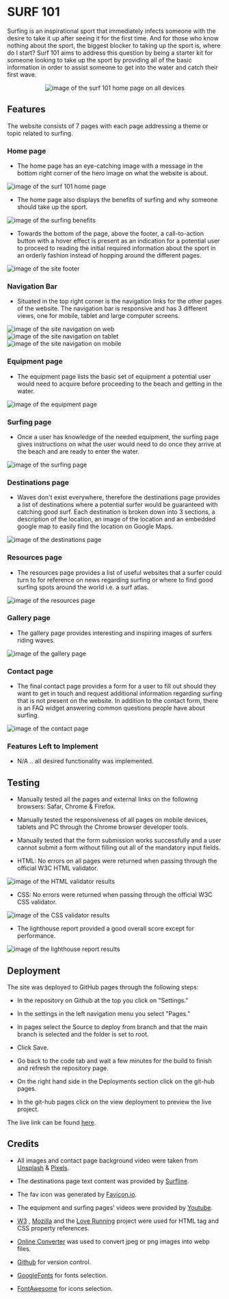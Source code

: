 # SURF 101 
Surfing is an inspirational sport that immediately infects someone with the desire to take it up after seeing it for the first time.  And for those who know nothing about the sport, the biggest blocker to taking up the sport is, where do I start?  Surf 101 aims to address this question by being a starter kit for someone looking to take up the sport by providing all of the basic information in order to assist someone to get into the water and catch their first wave.
<p align="center">
<img src="https://res.cloudinary.com/dugcwv1mf/image/upload/v1692270651/Project%201/Screenshot_2023-08-17_at_12.10.19_PM_g0w40s.png" width="auto" height="auto" alt="image of the surf 101 home page on all devices"></p>

## Features 
The website consists of 7 pages with each page addressing a theme or topic related to surfing. 

### Home page
* The home page has an eye-catching image with a message in the bottom right corner of the hero image on what the website is about.


<img src="https://res.cloudinary.com/dugcwv1mf/image/upload/v1692270657/Project%201/Screenshot_2023-08-17_at_12.06.01_PM_vfc66s.png" width="auto" height="auto" alt="image of the surf 101 home page">

* The home page also displays the benefits of surfing and why someone should take up the sport. 


<img src="https://res.cloudinary.com/dugcwv1mf/image/upload/v1692270655/Project%201/Screenshot_2023-08-17_at_12.06.55_PM_q62myq.png" width="auto" height="auto" alt="image of the surfing benefits">

* Towards the bottom of the page, above the footer, a call-to-action button with a hover effect is present as an indication for a potential user to proceed to reading the initial required information about the sport in an orderly fashion instead of hopping around the different pages.


<img src="https://res.cloudinary.com/dugcwv1mf/image/upload/v1692013796/Project%201/Screenshot_2023-08-14_at_12.43.28_PM_s3p8xo.png" width="auto" height="auto" alt="image of the site footer">

### Navigation Bar
* Situated in the top right corner is the navigation links for the other pages of the website.  The navigation bar is responsive and has 3 different views, one for mobile, tablet and large computer screens.


<img src="https://res.cloudinary.com/dugcwv1mf/image/upload/v1692013798/Project%201/Screenshot_2023-08-14_at_12.44.12_PM_syo8gy.png" width="auto" height="auto" alt="image of the site navigation on web">
<img src="https://res.cloudinary.com/dugcwv1mf/image/upload/v1692013797/Project%201/Screenshot_2023-08-14_at_12.44.37_PM_darvwi.png" width="auto" height="auto" alt="image of the site navigation on tablet">
<img src="https://res.cloudinary.com/dugcwv1mf/image/upload/v1692013790/Project%201/Screenshot_2023-08-14_at_12.45.04_PM_glu8ef.png" width="auto" height="auto" alt="image of the site navigation on mobile">

### Equipment page
* The equipment page lists the basic set of equipment a potential user would need to acquire before proceeding to the beach and getting in the water.


<img src="https://res.cloudinary.com/dugcwv1mf/image/upload/v1692013796/Project%201/Screenshot_2023-08-14_at_12.45.51_PM_xcbpnj.png" width="auto" height="auto" alt="image of the equipment page">

### Surfing page
* Once a user has knowledge of the needed equipment, the surfing page gives instructions on what the user would need to do once they arrive at the beach and are ready to enter the water.


<img src="https://res.cloudinary.com/dugcwv1mf/image/upload/v1692013794/Project%201/Screenshot_2023-08-14_at_12.46.12_PM_g1hvsg.png" width="auto" height="auto" alt="image of the surfing page">

### Destinations page
* Waves don't exist everywhere, therefore the destinations page provides a list of destinations where a potential surfer would be guaranteed with catching good surf.  Each destination is broken down into 3 sections, a description of the location, an image of the location and an embedded google map to easily find the location on Google Maps.


<img src="https://res.cloudinary.com/dugcwv1mf/image/upload/v1692013797/Project%201/Screenshot_2023-08-14_at_12.46.52_PM_e7oqh5.png" width="auto" height="auto" alt="image of the destinations page">

### Resources page
* The resources page provides a list of useful websites that a surfer could turn to for reference on news regarding surfing or where to find good surfing spots around the world i.e. a surf atlas.


<img src="https://res.cloudinary.com/dugcwv1mf/image/upload/v1692013797/Project%201/Screenshot_2023-08-14_at_12.47.18_PM_kp0miz.png" width="auto" height="auto" alt="image of the resources page">

### Gallery page
* The gallery page provides interesting and inspiring images of surfers riding waves.


<img src="https://res.cloudinary.com/dugcwv1mf/image/upload/v1692270653/Project%201/Screenshot_2023-08-17_at_12.07.57_PM_ef2sqd.png" width="auto" height="auto" alt="image of the gallery page">

### Contact page
* The final contact page provides a form for a user to fill out should they want to get in touch and request additional information regarding surfing that is not present on the website. In addition to the contact form, there is an FAQ widget answering common questions people have about surfing.


<img src="https://res.cloudinary.com/dugcwv1mf/image/upload/v1692270649/Project%201/Screenshot_2023-08-17_at_12.08.56_PM_eyoifc.png" width="auto" height="auto" alt="image of the contact page">

### Features Left to Implement
* N/A .. all desired functionality was implemented. 


## Testing
* Manually tested all the pages and external links on the following browsers: Safar, Chrome & Firefox.

* Manually tested the responsiveness of all pages on mobile devices, tablets and PC through the Chrome browser developer tools.

* Manually tested that the form submission works successfully and a user cannot submit a form without filling out all of the mandatory input fields. 

* HTML: No errors on all pages were returned when passing through the official W3C HTML validator.
<img src="https://res.cloudinary.com/dugcwv1mf/image/upload/v1692020573/Project%201/Screenshot_2023-08-14_at_1.55.35_PM_yissby.png" width="auto" height="auto" alt="image of the HTML validator results">


* CSS: No errors were returned when passing through the official W3C CSS validator.
<img src="https://res.cloudinary.com/dugcwv1mf/image/upload/v1692020573/Project%201/Screenshot_2023-08-14_at_2.42.17_PM_kj6zmv.png" width="auto" height="auto" alt="image of the CSS validator results">


* The lighthouse report provided a good overall score except for performance.    
<img src="https://res.cloudinary.com/dugcwv1mf/image/upload/v1692026635/Project%201/Screenshot_2023-08-14_at_4.00.52_PM_psmx9o.png" width="auto" height="auto" alt="image of the lighthouse report results">


## Deployment
The site was deployed to GitHub pages through the following steps:

* In the repository on Github at the top you click on "Settings."

* In the settings in the left navigation menu you select "Pages."

* In pages select the Source to deploy from branch and that the main branch is selected and the folder is set to root.

* Click Save.

* Go back to the code tab and wait a few minutes for the build to finish and refresh the repository page.

* On the right hand side in the Deployments section click on the git-hub pages. 

* In the git-hub pages click on the view deployment to preview the live project. 

The live link can be found [here](https://xalil404.github.io/surf101). 

## Credits
* All images and contact page background video were taken from [Unsplash](https://unsplash.com/) & [Pixels](https://www.pexels.com/).

* The destinations page text content was provided by [Surfline](https://www.surfline.com/). 

* The fav icon was generated by [Favicon.io](https://favicon.io/).

* The equipment and surfing pages' videos were provided by [Youtube](https://www.youtube.com/).

* [W3](https://www.w3schools.com/) , [Mozilla](https://developer.mozilla.org/) and the [Love Running](https://xalil404.github.io/Love_Running/) project were used for HTML tag and CSS property references.

* [Online Converter](https://www.online-convert.com/) was used to convert jpeg or png images into webp files.

* [Github](https://github.com/) for version control.

* [GoogleFonts](https://fonts.google.com/) for fonts selection.

* [FontAwesome](https://fontawesome.com/) for icons selection.